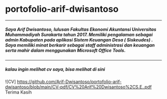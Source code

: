 # portofolio-arif-dwisantoso
---
##### Saya Arif Dwisantoso, lulusan Fakultas Ekonomi Akuntansi Universitas Muhammadiyah Surakarta tahun 2017. Memiliki pengalaman sebagai admin Kabupaten pada aplikasi Sistem Keuangan Desa ( Siskeudes) . Saya memiliki minat berkarir sebagai staff administrasi dan keuangan serta mahir dalam menggunakan Microsoft Office Tools.
---
##### kalau ingin melihat cv saya, bisa melihat di sini
![CV] https://github.com/Arif-Dwisantoso/portofolio-arif-dwisantoso/blob/main/CV-pdf/CV%20Arif%20Dwisantoso%2CS.E..pdf
Terima Kasih
